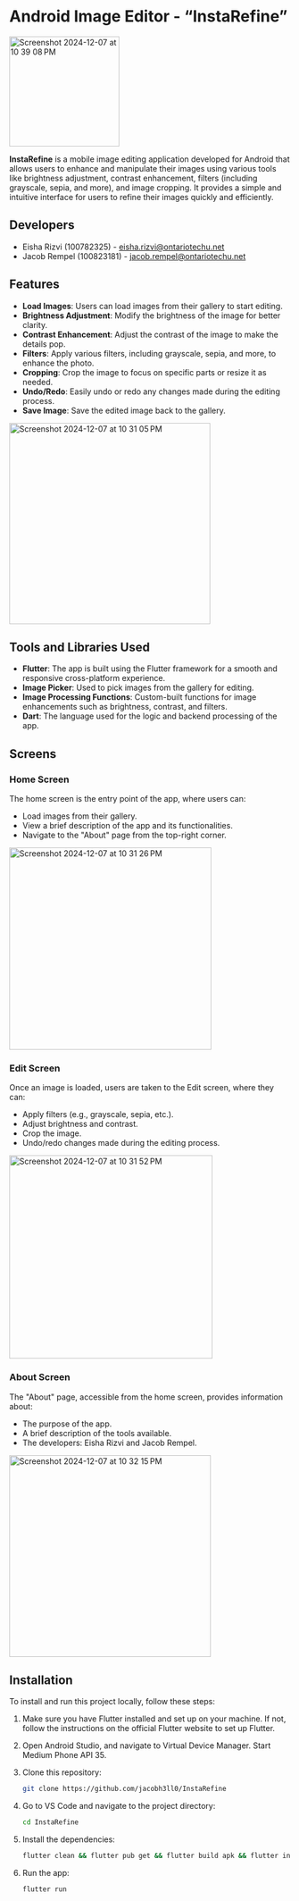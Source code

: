 # Android Image Editor - “InstaRefine”
<img width="197" alt="Screenshot 2024-12-07 at 10 39 08 PM" src="https://github.com/user-attachments/assets/859b4ccf-576a-437a-8dc5-f9b079719d62">



**InstaRefine** is a mobile image editing application developed for Android that allows users to enhance and manipulate their images using various tools like brightness adjustment, contrast enhancement, filters (including grayscale, sepia, and more), and image cropping. It provides a simple and intuitive interface for users to refine their images quickly and efficiently.


## Developers
- Eisha Rizvi (100782325) - eisha.rizvi@ontariotechu.net
- Jacob Rempel (100823181) - jacob.rempel@ontariotechu.net

## Features

- **Load Images**: Users can load images from their gallery to start editing.
- **Brightness Adjustment**: Modify the brightness of the image for better clarity.
- **Contrast Enhancement**: Adjust the contrast of the image to make the details pop.
- **Filters**: Apply various filters, including grayscale, sepia, and more, to enhance the photo.
- **Cropping**: Crop the image to focus on specific parts or resize it as needed.
- **Undo/Redo**: Easily undo or redo any changes made during the editing process.
- **Save Image**: Save the edited image back to the gallery.

<img width="360" alt="Screenshot 2024-12-07 at 10 31 05 PM" src="https://github.com/user-attachments/assets/ea0bd456-f5e7-4db2-9822-0203ea4841b7">

## Tools and Libraries Used

- **Flutter**: The app is built using the Flutter framework for a smooth and responsive cross-platform experience.
- **Image Picker**: Used to pick images from the gallery for editing.
- **Image Processing Functions**: Custom-built functions for image enhancements such as brightness, contrast, and filters.
- **Dart**: The language used for the logic and backend processing of the app.

## Screens

### Home Screen
The home screen is the entry point of the app, where users can:
- Load images from their gallery.
- View a brief description of the app and its functionalities.
- Navigate to the "About" page from the top-right corner.

<img width="362" alt="Screenshot 2024-12-07 at 10 31 26 PM" src="https://github.com/user-attachments/assets/3e240753-bfe4-4fd8-b95c-91bdbeb794b3">


### Edit Screen
Once an image is loaded, users are taken to the Edit screen, where they can:
- Apply filters (e.g., grayscale, sepia, etc.).
- Adjust brightness and contrast.
- Crop the image.
- Undo/redo changes made during the editing process.

<img width="364" alt="Screenshot 2024-12-07 at 10 31 52 PM" src="https://github.com/user-attachments/assets/5a45d410-efa7-41a9-8136-b4f63db8794f">


### About Screen
The "About" page, accessible from the home screen, provides information about:
- The purpose of the app.
- A brief description of the tools available.
- The developers: Eisha Rizvi and Jacob Rempel.

<img width="361" alt="Screenshot 2024-12-07 at 10 32 15 PM" src="https://github.com/user-attachments/assets/22677ba6-f998-40f8-afde-6727149a050c">


## Installation

To install and run this project locally, follow these steps:

1. Make sure you have Flutter installed and set up on your machine. If not, follow the instructions on the official Flutter website to set up Flutter.

2. Open Android Studio, and navigate to Virtual Device Manager. Start Medium Phone API 35.

3. Clone this repository:
   ```bash
   git clone https://github.com/jacobh3ll0/InstaRefine
   ```
   
4. Go to VS Code and navigate to the project directory:
   ```bash
   cd InstaRefine
   ```
   
5. Install the dependencies:
   ```bash
   flutter clean && flutter pub get && flutter build apk && flutter install
   ```

6. Run the app:
   ```bash
   flutter run
   ```
